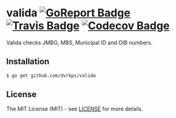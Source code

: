 # valida [![GoReport Badge]][GoReport] [![Travis Badge]][Travis] [![Codecov Badge]][Codecov]

[GoReport]: https://goreportcard.com/report/github.com/dvrkps/valida
[GoReport Badge]: https://goreportcard.com/badge/github.com/dvrkps/valida
[Travis]: https://travis-ci.org/dvrkps/valida
[Travis Badge]: https://travis-ci.org/dvrkps/valida.svg
[Codecov]: https://codecov.io/github/dvrkps/valida
[Codecov Badge]: https://codecov.io/github/dvrkps/valida/coverage.svg

Valida checks JMBG, MBS, Municipal ID and OIB numbers.

## Installation

```bash
$ go get github.com/dvrkps/valida
```

## License

The MIT License (MIT) - see [LICENSE](LICENSE) for more details.
